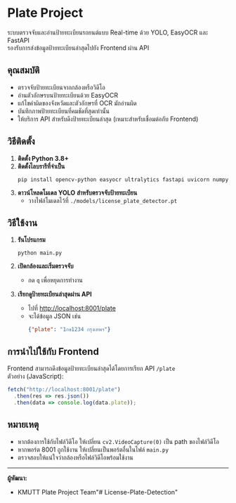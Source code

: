 # Plate Project

ระบบตรวจจับและอ่านป้ายทะเบียนรถยนต์แบบ Real-time ด้วย YOLO, EasyOCR และ FastAPI  
รองรับการส่งข้อมูลป้ายทะเบียนล่าสุดไปยัง Frontend ผ่าน API

## คุณสมบัติ

- ตรวจจับป้ายทะเบียนจากกล้องหรือวิดีโอ
- อ่านตัวอักษรบนป้ายทะเบียนด้วย EasyOCR
- แก้ไขคำผิดของจังหวัดและตัวอักษรที่ OCR มักอ่านผิด
- บันทึกภาพป้ายทะเบียนที่คมชัดที่สุดเท่านั้น
- ให้บริการ API สำหรับดึงป้ายทะเบียนล่าสุด (เหมาะสำหรับเชื่อมต่อกับ Frontend)

## วิธีติดตั้ง

1. **ติดตั้ง Python 3.8+**
2. **ติดตั้งไลบรารีที่จำเป็น**
    ```
    pip install opencv-python easyocr ultralytics fastapi uvicorn numpy
    ```
3. **ดาวน์โหลดโมเดล YOLO สำหรับตรวจจับป้ายทะเบียน**
    - วางไฟล์โมเดลไว้ที่ `./models/license_plate_detector.pt`

## วิธีใช้งาน

1. **รันโปรแกรม**
    ```
    python main.py
    ```
2. **เปิดกล้องและเริ่มตรวจจับ**
    - กด `q` เพื่อหยุดการทำงาน

3. **เรียกดูป้ายทะเบียนล่าสุดผ่าน API**
    - ไปที่ [http://localhost:8001/plate](http://localhost:8001/plate)
    - จะได้ข้อมูล JSON เช่น
      ```json
      {"plate": "1กข1234 กรุงเทพฯ"}
      ```

## การนำไปใช้กับ Frontend

Frontend สามารถดึงข้อมูลป้ายทะเบียนล่าสุดได้โดยการเรียก API `/plate`  
ตัวอย่าง (JavaScript):
```js
fetch("http://localhost:8001/plate")
  .then(res => res.json())
  .then(data => console.log(data.plate));
```

## หมายเหตุ

- หากต้องการใช้กับไฟล์วิดีโอ ให้เปลี่ยน `cv2.VideoCapture(0)` เป็น path ของไฟล์วิดีโอ
- หากพอร์ต 8001 ถูกใช้งาน ให้เปลี่ยนเป็นพอร์ตอื่นในไฟล์ `main.py`
- ตรวจสอบให้แน่ใจว่ากล้องหรือไฟล์วิดีโอพร้อมใช้งาน

---

**ผู้พัฒนา:**  
- KMUTT Plate Project Team"# License-Plate-Detection" 
